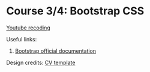 # Course 3/4: Bootstrap CSS
[Youtube recoding](https://youtu.be/H99RUMHDnZE)


Useful links:
1. [Bootstrap official documentation](https://getbootstrap.com/docs/4.1/getting-started/introduction/)

Design credits:
[CV template](https://gosumo-cvtemplate.com/product/cv-template-auckland/)